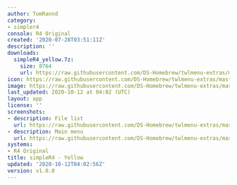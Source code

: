 ```yaml
---
author: TomRannd
category:
- simpler4
console: R4 Original
created: '2020-07-28T03:51:11Z'
description: ''
downloads:
  simpleR4_yellow.7z:
    size: 8764
    url: https://raw.githubusercontent.com/DS-Homebrew/twlmenu-extras/master/_nds/TWiLightMenu/r4menu/themes/simpleR4_yellow.7z
icon: https://raw.githubusercontent.com/DS-Homebrew/twlmenu-extras/master/unistore/icons/r4.png
image: https://raw.githubusercontent.com/DS-Homebrew/twlmenu-extras/master/unistore/icons/r4.png
last_updated: 2020-10-12 at 04:02 (UTC)
layout: app
license: ''
screenshots:
- description: File list
  url: https://raw.githubusercontent.com/DS-Homebrew/twlmenu-extras/master/_nds/TWiLightMenu/r4menu/themes/meta/simpleR4_yellow/screenshots/file-list.png
- description: Main menu
  url: https://raw.githubusercontent.com/DS-Homebrew/twlmenu-extras/master/_nds/TWiLightMenu/r4menu/themes/meta/simpleR4_yellow/screenshots/main-menu.png
systems:
- R4 Original
title: simpleR4 - Yellow
updated: '2020-10-12T04:02:56Z'
version: v1.0.0
---
```

